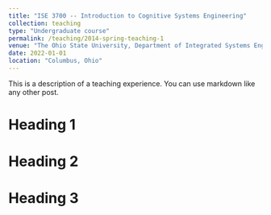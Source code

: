 ```yaml
---
title: "ISE 3700 -- Introduction to Cognitive Systems Engineering"
collection: teaching
type: "Undergraduate course"
permalink: /teaching/2014-spring-teaching-1
venue: "The Ohio State University, Department of Integrated Systems Engineering"
date: 2022-01-01
location: "Columbus, Ohio"
---
```


This is a description of a teaching experience. You can use markdown like any other post.

Heading 1
======

Heading 2
======

Heading 3
======
